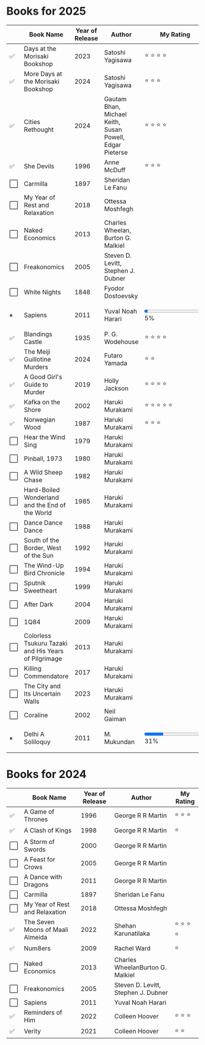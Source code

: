 # Books for 2025

|          | Book Name | Year of Release | Author | My Rating |
|----------|-----------|-----------------|--------|-----------|
| &#x2705; | Days at the Morisaki Bookshop | 2023 | Satoshi Yagisawa | &#11088; &#11088; &#11088; &#11088; |
| &#x2705; | More Days at the Morisaki Bookshop | 2024 | Satoshi Yagisawa | &#11088; &#11088; &#11088; |
| &#x2705; | Cities Rethought | 2024 | Gautam Bhan, Michael Keith, Susan Powell, Edgar Pieterse | &#11088; &#11088; &#11088; &#11088; |
| &#x2705; | She Devils | 1996 | Anne McDuff |  &#11088; &#11088; &#11088; |
| &#x2B1C; | Carmilla | 1897 | Sheridan Le Fanu |  |
| &#x2B1C; | My Year of Rest and Relaxation | 2018 | Ottessa Moshfegh |  |
| &#x2B1C; | Naked Economics | 2013 | Charles Wheelan, Burton G. Malkiel |  |
| &#x2B1C; | Freakonomics | 2005 | Steven D. Levitt, Stephen J. Dubner |  |
| &#x2B1C; | White Nights | 1848 | Fyodor Dostoevsky |  |
| &#x23F8; | Sapiens | 2011 | Yuval Noah Harari | <p><progress value="5" max="100"></progress>5%</p> |
| &#x2705; | Blandings Castle | 1935 | P. G. Wodehouse | &#11088; &#11088; &#11088; &#11088; |
| &#x2705; | The Meiji Guillotine Murders | 2024 | Futaro Yamada | &#11088; &#11088; |
| &#x2705; | A Good Girl's Guide to Murder | 2019 | Holly Jackson | &#11088; &#11088; &#11088; &#11088; |
| &#x2705; | Kafka on the Shore | 2002 | Haruki Murakami | &#11088; &#11088; &#11088; &#11088; &#11088; |
| &#x2705; | Norwegian Wood | 1987 | Haruki Murakami | &#11088; &#11088; &#11088; |
| &#x2B1C; | Hear the Wind Sing | 1979 | Haruki Murakami |  |
| &#x2B1C; | Pinball, 1973 | 1980 | Haruki Murakami |  |
| &#x2B1C; | A Wild Sheep Chase | 1982 | Haruki Murakami |  |
| &#x2B1C; | Hard-Boiled Wonderland and the End of the World | 1985 | Haruki Murakami |  |
| &#x2B1C; | Dance Dance Dance | 1988 | Haruki Murakami |  |
| &#x2B1C; | South of the Border, West of the Sun | 1992 | Haruki Murakami |  |
| &#x2B1C; | The Wind-Up Bird Chronicle | 1994 | Haruki Murakami |  |
| &#x2B1C; | Sputnik Sweetheart | 1999 | Haruki Murakami |  |
| &#x2B1C; | After Dark | 2004 | Haruki Murakami |  |
| &#x2B1C; | 1Q84 | 2009 | Haruki Murakami |  |
| &#x2B1C; | Colorless Tsukuru Tazaki and His Years of Pilgrimage | 2013 | Haruki Murakami |  |
| &#x2B1C; | Killing Commendatore | 2017 | Haruki Murakami |  |
| &#x2B1C; | The City and Its Uncertain Walls | 2023 | Haruki Murakami |  |
| &#x2B1C; | Coraline | 2002 | Neil Gaiman |  |
| &#x23F8; | Delhi A Soliloquy | 2011 | M. Mukundan | <p><progress value="31" max="100"></progress>31%</p> |

# Books for 2024

|          | Book Name | Year of Release | Author | My Rating |
|----------|-----------|-----------------|--------|-----------|
| &#x2705; | A Game of Thrones | 1996 | George R R Martin | &#11088; &#11088; &#11088; |
| &#x2705; | A Clash of Kings | 1998 | George R R Martin | &#11088; |
| &#x2B1C; | A Storm of Swords | 2000 | George R R Martin |  |
| &#x2B1C; | A Feast for Crows | 2005 | George R R Martin |  |
| &#x2B1C; | A Dance with Dragons | 2011 | George R R Martin |  |
| &#x2B1C; | Carmilla | 1897 | Sheridan Le Fanu |  |
| &#x2B1C; | My Year of Rest and Relaxation | 2018 | Ottessa Moshfegh |  |
| &#x2705; | The Seven Moons of Maali Almeida | 2022 | Shehan Karunatilaka | &#11088; &#11088; &#11088; &#11088; |
| &#x2705; | Num8ers | 2009 | Rachel Ward | &#11088; |
| &#x2B1C; | Naked Economics | 2013 | Charles WheelanBurton G. Malkiel |  |
| &#x2B1C; | Freakonomics | 2005 | Steven D. Levitt, Stephen J. Dubner |  |
| &#x2B1C; | Sapiens | 2011 | Yuval Noah Harari |  |
| &#x2705; | Reminders of Him | 2022 | Colleen Hoover | &#11088; &#11088; &#11088; |
| &#x2705; | Verity | 2021 | Colleen Hoover | &#11088; &#11088; |
